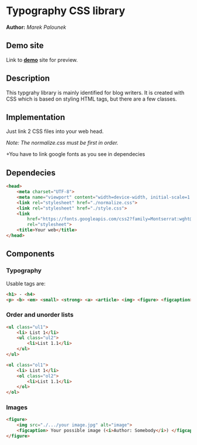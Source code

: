 # Typography CSS library
**Author:** *Marek Palounek*
## Demo site
Link to **[demo](http://www.github.com/MarekPalounek/MarekPalounek.github.io/typography)** site for preview.

## Description
This typgrahy library is mainly identified for blog writers.
It is created with CSS which is based on styling HTML tags, but there are a few classes. 

## Implementation
Just link 2 CSS files into your web head.

*Note: The normalize.css must be first in order.*

+You have to link google fonts as you see in dependecies

## Dependecies
```html
<head>
    <meta charset="UTF-8">
    <meta name="viewport" content="width=device-width, initial-scale=1.0">
    <link rel="stylesheet" href="./normalize.css">
    <link rel="stylesheet" href="./style.css">
    <link
        href="https://fonts.googleapis.com/css2?family=Montserrat:wght@100;200;300;400;600;700;800;900&family=Roboto:wght@100;300;400;700;900&display=swap"
        rel="stylesheet">
    <title>Your web</title>
</head>
```

## Components
### Typography
Usable tags are:
```html
<h1> - <h4>
<p> <b> <em> <small> <strong> <a> <article> <img> <figure> <figcaption>
```

### Order and unorder lists
```html
<ul class="ul1">
    <li> List 1</li>
    <ul class="ul2">
        <li>List 1.1</li>
    </ul>
</ul>

<ol class="ol1">
    <li> List 1</li>
    <ol class="ol2">
        <li>List 1.1</li>
    </ol>
</ol>
```
### Images
```html
<figure>
    <img src="./.../your image.jpg" alt="image">
    <figcaption> Your possible image (<i>Author: Somebody</i>) </figcaption>
</figure>
```
